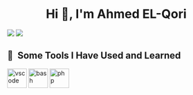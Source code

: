 <h1 align="center">Hi 👋, I'm Ahmed EL-Qori</h1>
<img display="flex" justify-content="space-between" src="https://github-readme-stats.vercel.app/api?username=ahmedelqori&show_icons=true&theme=dark"/>
<img margin="center" src="https://github.com/thepiyushmalhotra/thepiyushmalhotra/blob/output/github-contribution-grid-snake.svg">

<h2> 🚀 &nbsp;Some Tools I Have Used and Learned</h2>
<p align="left">
<img align="center" src="https://cdn4.iconfinder.com/data/icons/logos-and-brands/512/187_Js_logo_logos-512.png" alt="vscode" width="45" height="45"/>
<img align="center" src="https://cdn1.iconfinder.com/data/icons/logotypes/32/badge-html-5-512.png" alt="bash" width="45" height="45"/>
<img align="center" src="https://cdn1.iconfinder.com/data/icons/logotypes/32/badge-css-3-512.png" alt="php" width="45" height="45"/>
</p>
